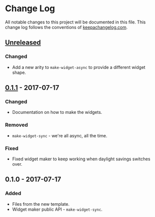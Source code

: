 # Change Log
All notable changes to this project will be documented in this file. This change log follows the conventions of [keepachangelog.com](http://keepachangelog.com/).

## [Unreleased]
### Changed
- Add a new arity to `make-widget-async` to provide a different widget shape.

## [0.1.1] - 2017-07-17
### Changed
- Documentation on how to make the widgets.

### Removed
- `make-widget-sync` - we're all async, all the time.

### Fixed
- Fixed widget maker to keep working when daylight savings switches over.

## 0.1.0 - 2017-07-17
### Added
- Files from the new template.
- Widget maker public API - `make-widget-sync`.

[Unreleased]: https://github.com/your-name/check-auth/compare/0.1.1...HEAD
[0.1.1]: https://github.com/your-name/check-auth/compare/0.1.0...0.1.1

